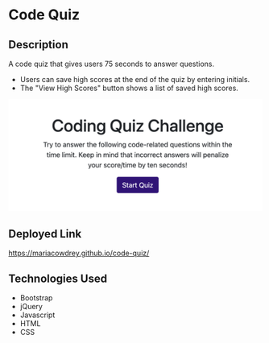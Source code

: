 # Code Quiz

## Description
A code quiz that gives users 75 seconds to answer questions.
* Users can save high scores at the end of the quiz by entering initials.
* The "View High Scores" button shows a list of saved high scores.

![Code Quiz screenshot](codequiz.png)

## Deployed Link
https://mariacowdrey.github.io/code-quiz/

## Technologies Used
* Bootstrap
* jQuery
* Javascript
* HTML
* CSS
